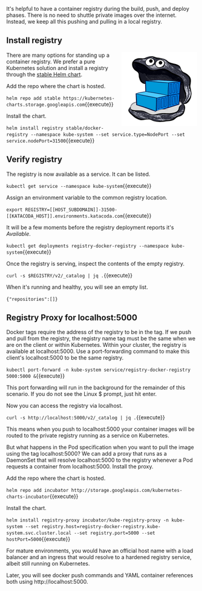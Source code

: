 It's helpful to have a container registry during the build, push, and deploy phases. There is no need to shuttle private images over the internet. Instead, we keep all this pushing and pulling in a local registry.

## Install registry

<img align="right" src="./assets/registry.png" width="200">

There are many options for standing up a container registry. We prefer a pure Kubernetes solution and install a registry through the [stable Helm chart](https://github.com/helm/charts/tree/master/stable/docker-registry#docker-registry-helm-chart).

Add the repo where the chart is hosted.

`helm repo add stable https://kubernetes-charts.storage.googleapis.com`{{execute}}

Install the chart.

`helm install registry stable/docker-registry --namespace kube-system --set service.type=NodePort --set service.nodePort=31500`{{execute}}

## Verify registry

The registry is now available as a service. It can be listed.

`kubectl get service --namespace kube-system`{{execute}}

Assign an environment variable to the common registry location.

`export REGISTRY=[[HOST_SUBDOMAIN]]-31500-[[KATACODA_HOST]].environments.katacoda.com`{{execute}}

It will be a few moments before the registry deployment reports it's _Available_.

`kubectl get deployments registry-docker-registry --namespace kube-system`{{execute}}

Once the registry is serving, inspect the contents of the empty registry.

`curl -s $REGISTRY/v2/_catalog | jq .`{{execute}}

When it's running and healthy, you will see an empty list.

`{"repositories":[]}`

## Registry Proxy for localhost:5000

Docker tags require the address of the registry to be in the tag. If we push and pull from the registry, the registry name tag must be the same when we are on the client or within Kubernetes. Within your cluster, the registry is available at localhost:5000. Use a port-forwarding command to make this client's localhost:5000 to be the same registry.

`kubectl port-forward -n kube-system service/registry-docker-registry 5000:5000 &`{{execute}}

This port forwarding will run in the background for the remainder of this scenario. If you do not see the Linux $ prompt, just hit enter.

Now you can access the registry via localhost.

`curl -s http://localhost:5000/v2/_catalog | jq .`{{execute}}

This means when you push to localhost:5000 your container images will be routed to the private registry running as a service on Kubernetes.

But what happens in the Pod specification when you want to pull the image using the tag localhost:5000? We can add a proxy that runs as a DaemonSet that will resolve localhost:5000 to the registry whenever a Pod requests a container from localhost:5000. Install the proxy.

Add the repo where the chart is hosted.

`helm repo add incubator http://storage.googleapis.com/kubernetes-charts-incubator`{{execute}}

Install the chart.

`helm install registry-proxy incubator/kube-registry-proxy -n kube-system --set registry.host=registry-docker-registry.kube-system.svc.cluster.local --set registry.port=5000 --set hostPort=5000`{{execute}}

For mature environments, you would have an official host name with a load balancer and an ingress that would resolve to a hardened registry service, albeit still running on Kubernetes.

Later, you will see docker push commands and YAML container references both using http://localhost:5000.
